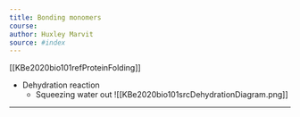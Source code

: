 ```yaml
---
title: Bonding monomers
course: 
author: Huxley Marvit
source: #index
---
```


[[KBe2020bio101refProteinFolding]]

- Dehydration reaction
	- Squeezing water out
	![[KBe2020bio101srcDehydrationDiagram.png]]

---
